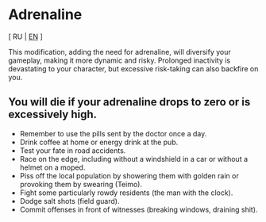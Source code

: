 # Adrenaline

[ RU | [EN](README_EN.md) ]

This modification, adding the need for adrenaline, will diversify your gameplay, making it more dynamic and risky.
Prolonged inactivity is devastating to your character, but excessive risk-taking can also backfire on you.


## You will die if your adrenaline drops to zero or is excessively high.
  - Remember to use the pills sent by the doctor once a day.
  - Drink coffee at home or energy drink at the pub.
  - Test your fate in road accidents.
  - Race on the edge, including without a windshield in a car or without a helmet on a moped.
  - Piss off the local population by showering them with golden rain or provoking them by swearing (Teimo).
  - Fight some particularly rowdy residents (the man with the clock).
  - Dodge salt shots (field guard).
  - Commit offenses in front of witnesses (breaking windows, draining shit).
